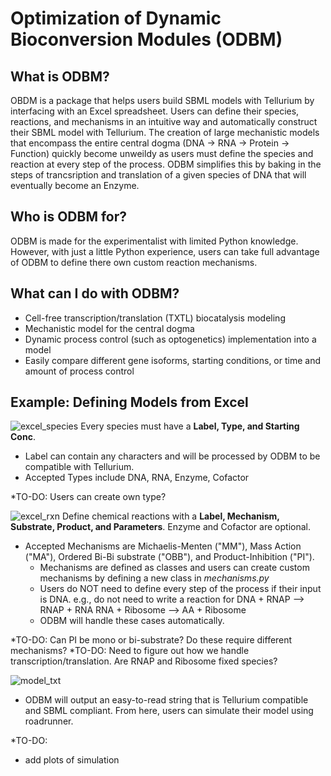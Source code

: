 # Optimization of Dynamic Bioconversion Modules (ODBM)

## What is ODBM?
  OBDM is a package that helps users build SBML models with Tellurium by interfacing with an Excel spreadsheet. Users can define their species, reactions, and mechanisms in an intuitive way and automatically construct their SBML model with Tellurium. The creation of large mechanistic models that encompass the entire central dogma (DNA -> RNA -> Protein -> Function) quickly become unweildy as users must define the species and reaction at every step of the process. ODBM simplifies this by baking in the steps of trancsription and translation of a given species of DNA that will eventually become an Enzyme.

  
## Who is ODBM for?
  ODBM is made for the experimentalist with limited Python knowledge. However, with just a little Python experience, users can take full advantage of ODBM to define there own custom reaction mechanisms.

## What can I do with ODBM?
  * Cell-free transcription/translation (TXTL) biocatalysis modeling
  * Mechanistic model for the central dogma
  * Dynamic process control (such as optogenetics) implementation into a model
  * Easily compare different gene isoforms, starting conditions, or time and amount of process control 


## Example: Defining Models from Excel

![excel_species](/static/excel_species_ex.png)
Every species must have a **Label, Type, and Starting Conc**. 
  * Label can contain any characters and will be processed by ODBM to be compatible with Tellurium. 
  * Accepted Types include DNA, RNA, Enzyme, Cofactor


*TO-DO: Users can create own type?
 
 
![excel_rxn](/static/excel_rxn_ex.png)
Define chemical reactions with a **Label, Mechanism, Substrate, Product, and Parameters**. Enzyme and Cofactor are optional.
  * Accepted Mechanisms are Michaelis-Menten ("MM"), Mass Action ("MA"), Ordered Bi-Bi substrate ("OBB"), and Product-Inhibition ("PI").
    * Mechanisms are defined as classes and users can create custom mechanisms by defining a new class in *mechanisms.py*
    * Users do NOT need to define every step of the process if their input is DNA. e.g., do not need to write a reaction for
      DNA + RNAP --> RNAP + RNA
      RNA + Ribosome --> AA + Ribosome
    * ODBM will handle these cases automatically.

 *TO-DO: Can PI be mono or bi-substrate? Do these require different mechanisms?
 *TO-DO: Need to figure out how we handle transcription/translation. Are RNAP and Ribosome fixed species?

![model_txt](/static/model_txt_ex.png)
* ODBM will output an easy-to-read string that is Tellurium compatible and SBML compliant. From here, users can simulate their model using roadrunner.

*TO-DO: 
* add plots of simulation
